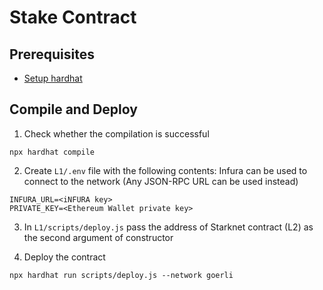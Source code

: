 # Stake Contract

## Prerequisites

- [Setup hardhat](https://hardhat.org/hardhat-runner/docs/getting-started#installation)

## Compile and Deploy

1. Check whether the compilation is successful

```
npx hardhat compile
```

2. Create `L1/.env` file with the following contents:
   Infura can be used to connect to the network (Any JSON-RPC URL can be used instead)

```
INFURA_URL=<iNFURA key>
PRIVATE_KEY=<Ethereum Wallet private key>
```

3. In `L1/scripts/deploy.js` pass the address of Starknet contract (L2) as the second argument of constructor

4. Deploy the contract

```
npx hardhat run scripts/deploy.js --network goerli
```

